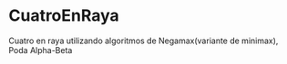 # CuatroEnRaya
Cuatro en raya utilizando algoritmos de Negamax(variante de minimax), Poda Alpha-Beta
